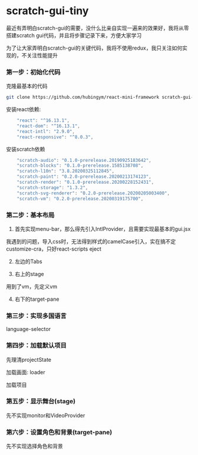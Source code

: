 # scratch-gui-tiny
最近有弄明白scratch-gui的需要，没什么比亲自实现一遍来的效果好，我将从零搭建scratch gui代码，并且将步骤记录下来，方便大家学习

为了让大家弄明白scratch-gui的关键代码，我将不使用redux，我只关注如何实现的，不关注性能提升



### 第一步：初始化代码

克隆最基本的代码

```bash
git clone https://github.com/hubingym/react-mini-framework scratch-gui-tiny
```

安装react依赖:

```javascript
    "react": "^16.13.1",
    "react-dom": "^16.13.1",
    "react-intl": "2.9.0",
    "react-responsive": "^8.0.3",
```

安装scratch依赖

```javascript
    "scratch-audio": "0.1.0-prerelease.20190925183642",
    "scratch-blocks": "0.1.0-prerelease.1585138708",
    "scratch-l10n": "3.8.20200325112845",
    "scratch-paint": "0.2.0-prerelease.20200213174123",
    "scratch-render": "0.1.0-prerelease.20200228152431",
    "scratch-storage": "1.3.2",
    "scratch-svg-renderer": "0.2.0-prerelease.20200205003400",
    "scratch-vm": "0.2.0-prerelease.20200319175700",
```



### 第二步：基本布局

1) 首先实现menu-bar，那么得先引入IntlProvider，且需要实现最基本的gui.jsx

我遇到的问题，导入css时，无法得到样式的camelCase引入，实在搞不定customize-cra，只好react-scripts eject

2) 左边的Tabs

3) 右上的stage

用到了vm，先定义vm

4) 右下的target-pane



### 第三步：实现多国语言

language-selector



### 第四步：加载默认项目

先理清projectState

加载画面: loader

加载项目



### 第五步：显示舞台(stage)

先不实现monitor和VideoProvider



### 第六步：设置角色和背景(target-pane)

先不实现选择角色和背景







